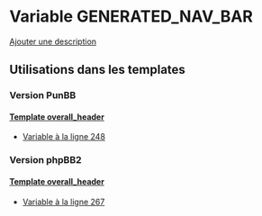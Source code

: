 # Variable GENERATED_NAV_BAR
[Ajouter une description](https://fa-tvars.appspot.com/var/GENERATED_NAV_BAR)

## Utilisations dans les templates

### Version PunBB

#### [Template overall_header](punbb/overall_header.md)
* [Variable &agrave; la ligne 248](../punbb/overall_header.tpl#L248)

### Version phpBB2

#### [Template overall_header](subsilver/overall_header.md)
* [Variable &agrave; la ligne 267](../subsilver/overall_header.tpl#L267)